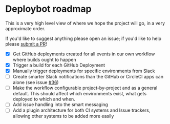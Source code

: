 # Deploybot roadmap

This is a very high level view of where we hope the project will go, in a very approximate order.

If you'd like to suggest anything please open an issue; if you'd like to help please [submit a PR](./CONTRIBUTING.md)!

- [x] Get GitHub deployments created for all events in our own workflow where builds ought to happen
- [x] Trigger a build for each GitHub Deployment
- [x] Manually trigger deployments for specific environments from Slack
- [ ] Create smarter Slack notifications than the GitHub or CircleCI apps can alone (see issue [#36](https://github.com/signal-noise/deploybot/issues/36))
- [ ] Make the workflow configurable project-by-project and as a general default. This should affect which environments exist, what gets deployed to which and when.
- [ ] Add issue handling into the smart messaging
- [ ] Add a plugin architecture for both CI systems and Issue trackers, allowing other systems to be added more easily
